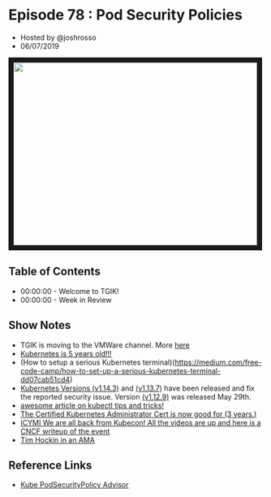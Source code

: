 # Episode 78 : Pod Security Policies

- Hosted by @joshrosso
- 06/07/2019

<!--- Thumbnailed embed of the video, n8Xo_ghCIOSY is the video id from the youtube url --->

<a href="https://www.youtube.com/watch?v=zErhwjPRKn8
" target="_blank"><img src="http://img.youtube.com/vi/zErhwjPRKn8/hqdefault.jpg" width="480" height="360" border="10" /></a>

## Table of Contents

- 00:00:00 - Welcome to TGIK!
- 00:00:00 - Week in Review


## Show Notes
- TGIK is moving to the VMWare channel. More [here](https://youtu.be/wW9CczMww_A)
- [Kubernetes is 5 years old!!!](https://www.cncf.io/blog/2019/06/06/reflections-on-the-fifth-anniversary-of-kubernetes/)
- (How to setup a serious Kubernetes terminal)(https://medium.com/free-code-camp/how-to-set-up-a-serious-kubernetes-terminal-dd07cab51cd4)
- [Kubernetes Versions (v1.14.3)](https://groups.google.com/forum/?utm_medium=email&utm_source=footer#!topic/kubernetes-dev/U1K9isWxs24) and [(v1.13.7)](https://groups.google.com/forum/?utm_medium=email&utm_source=footer#!topic/kubernetes-dev/euTY0KxoPlI) have been released and fix the reported security issue. Version [(v1.12.9)](https://groups.google.com/forum/?utm_medium=email&utm_source=footer#!topic/kubernetes-dev/2ukrlyDAzKY) was released May 29th.
- [awesome article on kubectl tips and tricks!](https://itnext.io/boosting-your-kubectl-productivity-b348f7c25712)
- [The Certified Kubernetes Administrator Cert is now good for (3 years.)](https://www.cncf.io/blog/2019/05/28/certified-kubernetes-administrator-cka-certification-is-now-valid-for-3-years/)
- [ICYMI We are all back from Kubecon! All the videos are up and here is a CNCF writeup of the event](https://www.cncf.io/blog/2019/05/31/a-look-back-at-kubecon-cloudnativecon-barcelona-2019/)
- [Tim Hockin in an AMA](https://www.reddit.com/r/kubernetes/comments/bxkvfc/im_tim_hockin_a_toplevel_kubernetes_maintainer_ama/)


## Reference Links
- [Kube PodSecurityPolicy Advisor](https://github.com/sysdiglabs/kube-psp-advisor)